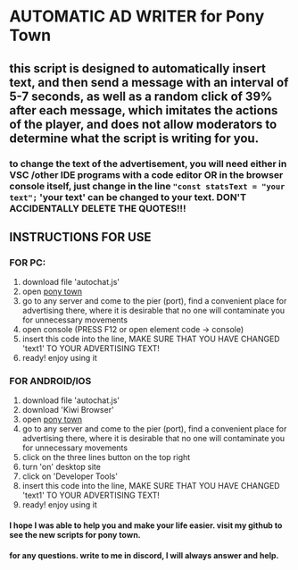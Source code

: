 # AUTOMATIC AD WRITER for Pony Town
## this script is designed to automatically insert text, and then send a message with an interval of 5-7 seconds, as well as a random click of 39% after each message, which imitates the actions of the player, and does not allow moderators to determine what the script is writing for you.

### to change the text of the advertisement, you will need either in VSC /other IDE programs with a code editor OR in the browser console itself, just change in the line `"const statsText = "your text";` 'your text' can be changed to your text. DON'T ACCIDENTALLY DELETE THE QUOTES!!!

## INSTRUCTIONS FOR USE
### FOR PC:
1. download file 'autochat.js'
2. open [pony town](https://pony.town)
3. go to any server and come to the pier (port), find a convenient place for advertising there, where it is desirable that no one will contaminate you for unnecessary movements
4. open console (PRESS F12 or open element code -> console)
5. insert this code into the line, MAKE SURE THAT YOU HAVE CHANGED 'text1' TO YOUR ADVERTISING TEXT!
6. ready! enjoy using it

### FOR ANDROID/IOS
1. download file 'autochat.js'
2. download 'Kiwi Browser'
3. open [pony town](https://pony.town)
4. go to any server and come to the pier (port), find a convenient place for advertising there, where it is desirable that no one will contaminate you for unnecessary movements
5. click on the three lines button on the top right
6. turn 'on' desktop site
7. click on 'Developer Tools'
8. insert this code into the line, MAKE SURE THAT YOU HAVE CHANGED 'text1' TO YOUR ADVERTISING TEXT!
9. ready! enjoy using it

#### I hope I was able to help you and make your life easier. visit my github to see the new scripts for pony town. 
#### for any questions. write to me in discord, I will always answer and help.

